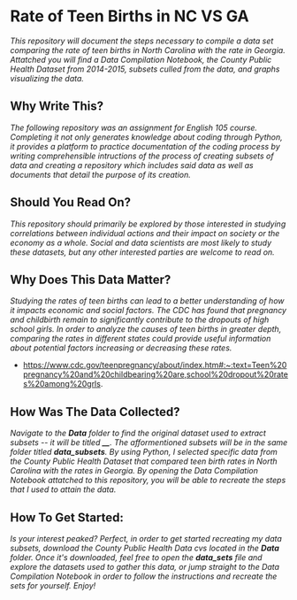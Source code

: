 # Rate of Teen Births in NC VS GA
*This repository will document the steps necessary to compile a data set comparing the rate of teen births in North Carolina with the rate in Georgia. Attatched you will find a Data Compilation Notebook, the County Public Health Dataset from 2014-2015, subsets culled from the data, and graphs visualizing the data.*

## Why Write This?
*The following repository was an assignment for English 105 course. Completing it not only generates knowledge about coding through Python, it provides a platform to practice documentation of the coding process by writing comprehensible intructions of the process of creating subsets of data and creating a repository which includes said data as well as documents that detail the purpose of its creation.*

## Should You Read On?
*This repository should primarily be explored by those interested in studying correlations between individual actions and their impact on society or the economy as a whole. Social and data scientists are most likely to study these datasets, but any other interested parties are welcome to read on.*

## Why Does This Data Matter?

*Studying the rates of teen births can lead to a better understanding of how it impacts economic and social factors. The CDC has found that pregnancy and childbirth remain to significantly contribute to the dropouts of high school girls. In order to analyze the causes of teen births in greater depth, comparing the rates in different states could provide useful information about potential factors increasing or decreasing these rates.*
  - https://www.cdc.gov/teenpregnancy/about/index.htm#:~:text=Teen%20pregnancy%20and%20childbearing%20are,school%20dropout%20rates%20among%20grls.

## How Was The Data Collected?
*Navigate to the **Data** folder to find the original dataset used to extract subsets -- it will be titled **__**. The afformentioned subsets will be in the same folder titled **data_subsets**. By using Python, I selected specific data from the County Public Health Dataset that compared teen birth rates in North Carolina with the rates in Georgia. By opening the Data Compilation Notebook attatched to this repository, you will be able to recreate the steps that I used to attain the data.*

## How To Get Started:
*Is your interest peaked? Perfect, in order to get started recreating my data subsets, download the County Public Health Data cvs located in the **Data** folder. Once it's downloaded, feel free to open the **data_sets** file and explore the datasets used to gather this data, or jump straight to the Data Compilation Notebook in order to follow the instructions and recreate the sets for yourself. Enjoy!*
